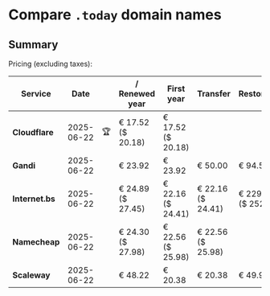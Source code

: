 # Compare `.today` domain names

## Summary

Pricing (excluding taxes):

| Service | Date |  | / Renewed year | First year | Transfer | Restoration |
|--|--|--|--|--|--|--|
| **Cloudflare** | 2025-06-22 | 🏆 | € 17.52<br>($ 20.18) | € 17.52<br>($ 20.18) |  |  |
| **Gandi** | 2025-06-22 |  | € 23.92 | € 23.92 | € 50.00 | € 94.53 |
| **Internet.bs** | 2025-06-22 |  | € 24.89<br>($ 27.45) | € 22.16<br>($ 24.41) | € 22.16<br>($ 24.41) | € 229.29<br>($ 252.65) |
| **Namecheap** | 2025-06-22 |  | € 24.30<br>($ 27.98) | € 22.56<br>($ 25.98) | € 22.56<br>($ 25.98) |  |
| **Scaleway** | 2025-06-22 |  | € 48.22 | € 20.38 | € 20.38 | € 49.99 |
